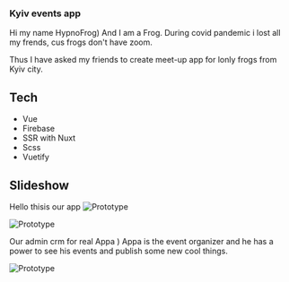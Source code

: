 ### Kyiv events app

Hi my name HypnoFrog) And I am a Frog. During covid pandemic i lost all my frends, cus frogs don't have zoom.

Thus I have asked my friends to create meet-up app for lonly frogs from Kyiv city.

## Tech

- Vue
- Firebase
- SSR with Nuxt
- Scss
- Vuetify

## Slideshow

Hello thisis our app
![Prototype](https://live.staticflickr.com/65535/51626149595_ba9b52813a_c.jpg)

![Prototype](https://live.staticflickr.com/65535/51624470557_f4367ac900_c.jpg)

Our admin crm for real Appa ) Appa is the event organizer and he has a power to see his events and publish some new cool things.

![Prototype](https://live.staticflickr.com/65535/51625388243_827f3b8bca_c.jpg)
